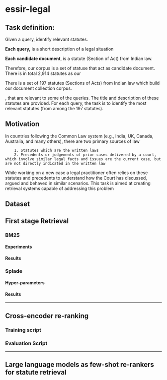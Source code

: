 # essir-legal

## Task definition:

Given a query, identify relevant statutes. 

**Each query,** is a short description of a legal situation

**Each candidate document**, is a statute (Section of Act) from Indian law. 

Therefore, our corpus is a set of statuse that act as candidate document. There is in total 2,914 statutes as our 

There is a set of 197 statutes (Sections of Acts) from Indian law which build our document collection corpus.

, that are relevant to some of the queries. The title and description of these statutes are provided. For each query, the task is to identify the most relevant statutes (from among the 197 statutes).
## Motivation
In countries following the Common Law system (e.g., India, UK, Canada, Australia, and many others), there are two primary sources of law

        1. Statutes which are the written laws
        2. Precedents or judgements of prior cases delivered by a court, which involve similar legal facts and issues are the current case, but are not directly indicated in the written law

While working on a new case a legal practitioner often relies on these statutes and precedents to understand how the Court has discussed, argued and behaved in similar scenarios. This task is aimed at creating retrieval systems capable of addressing this problem

## Dataset

## First stage Retrieval
### BM25 

#### Experiments

#### Results


### Splade

#### Hyper-parameters

#### Results

--- 

## Cross-encoder re-ranking

### Training script


### Evaluation Script
---

## Large language models as few-shot re-rankers for statute retrieval
